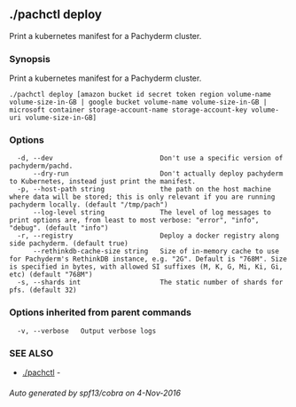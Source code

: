 ## ./pachctl deploy

Print a kubernetes manifest for a Pachyderm cluster.

### Synopsis


Print a kubernetes manifest for a Pachyderm cluster.

```
./pachctl deploy [amazon bucket id secret token region volume-name volume-size-in-GB | google bucket volume-name volume-size-in-GB | microsoft container storage-account-name storage-account-key volume-uri volume-size-in-GB]
```

### Options

```
  -d, --dev                           Don't use a specific version of pachyderm/pachd.
      --dry-run                       Don't actually deploy pachyderm to Kubernetes, instead just print the manifest.
  -p, --host-path string              the path on the host machine where data will be stored; this is only relevant if you are running pachyderm locally. (default "/tmp/pach")
      --log-level string              The level of log messages to print options are, from least to most verbose: "error", "info", "debug". (default "info")
  -r, --registry                      Deploy a docker registry along side pachyderm. (default true)
      --rethinkdb-cache-size string   Size of in-memory cache to use for Pachyderm's RethinkDB instance, e.g. "2G". Default is "768M". Size is specified in bytes, with allowed SI suffixes (M, K, G, Mi, Ki, Gi, etc) (default "768M")
  -s, --shards int                    The static number of shards for pfs. (default 32)
```

### Options inherited from parent commands

```
  -v, --verbose   Output verbose logs
```

### SEE ALSO
* [./pachctl](./pachctl.md)	 - 

###### Auto generated by spf13/cobra on 4-Nov-2016

